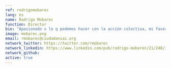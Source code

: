 ```yaml
---
ref: rodrigomobarec
lang: es
name: Rodrigo Mobarec
function: Director
bio: "Apasionado x lo q podemos hacer con la acción colectiva, mi favorito @ciudadanoi y todo lo q queda por hacer #innovacionsocial #desarrollosostenible #familia"
image: mobarec.png
email: rmobarec@ciudadaniai.org
network_twitter: https://twitter.com/rmobarec
network_linkedin: https://www.linkedin.com/pub/rodrigo-mobarec/21/248/347
network_github:
active: true
---
```

